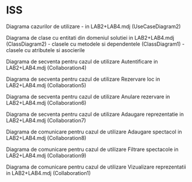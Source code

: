 # ISS
Diagrama cazurilor de utilizare - in LAB2+LAB4.mdj (UseCaseDiagram2) 

Diagrama de clase cu entitati din domeniul solutiei in LAB2+LAB4.mdj (ClassDiagram2) - clasele cu metodele si dependentele
                                                                     (ClassDiagram1) - clasele cu atributele si asocierile
																																		 
Diagrama de secventa pentru cazul de utilizare Autentificare in LAB2+LAB4.mdj (Collaboration4)

Diagrama de secventa pentru cazul de utilizare Rezervare loc in LAB2+LAB4.mdj (Collaboration5)

Diagrama de secventa pentru cazul de utilizare Anulare rezervare in LAB2+LAB4.mdj (Collaboration6)

Diagrama de secventa pentru cazul de utilizare Adaugare reprezentatie in LAB2+LAB4.mdj (Collaboration7)

Diagrama de comunicare pentru cazul de utilizare Adaugare spectacol in LAB2+LAB4.mdj (Collaboration8)

Diagrama de comunicare pentru cazul de utilizare Filtrare spectacole in LAB2+LAB4.mdj (Collaboration9)

Diagrama de comunicare pentru cazul de utilizare Vizualizare reprezentatii in LAB2+LAB4.mdj (Collaboration1)
